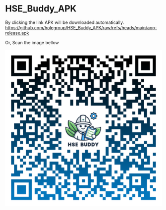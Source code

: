 # HSE_Buddy_APK
By clicking the link APK will be downloaded automatically.
https://github.com/holegroup/HSE_Buddy_APK/raw/refs/heads/main/app-release.apk

Or, Scan the image bellow

![APK Downloading QR Code](./qr-code.png)
